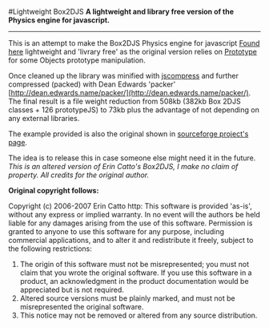 #Lightweight Box2DJS
**A lightweight and library free version of the Physics engine for javascript.**
***

This is an attempt to make the Box2DJS Physics engine for javascript [Found here](http://box2d-js.sourceforge.net/) lightweight and 'livrary free' as the original version relies on [Prototype](http://prototypejs.org/) for some Objects prototype manipulation.

Once cleaned up the library was minified with [jscompress](http://jscompress.com/) and further compressed (packed) with Dean Edwards 'packer' [http://dean.edwards.name/packer/](http://dean.edwards.name/packer/). The final result is a file weight reduction from 508kb (382kb Box 2DJS classes + 126 prototypeJS) to 73kb plus the advantage of not depending on any external libraries.

The example provided is also the original shown in [sourceforge project's page](http://box2d-js.sourceforge.net/).

The idea is to release this in case someone else might need it in the future. _This is an altered version of Erin Catto's Box2DJS, I make no claim of property. All credits for the original author._

**Original copyright follows:**

Copyright (c) 2006-2007 Erin Catto http:
This software is provided 'as-is', without any express or implied warranty.  In no event will the authors be held liable for any damages arising from the use of this software. 
Permission is granted to anyone to use this software for any purpose, including commercial applications, and to alter it and redistribute it freely, subject to the following restrictions:
1. The origin of this software must not be misrepresented; you must not claim that you wrote the original software. If you use this software in a product, an acknowledgment in the product documentation would be appreciated but is not required.
2. Altered source versions must be plainly marked, and must not be misrepresented the original software.
3. This notice may not be removed or altered from any source distribution.